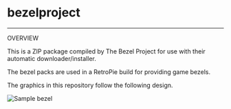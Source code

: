 # bezelproject

-------
OVERVIEW

This is a ZIP package compiled by The Bezel Project for use with their automatic downloader/installer.

The bezel packs are used in a RetroPie build for providing game bezels.

The graphics in this repository follow the following design.

![Sample bezel](https://github.com/thebezelproject/bezelproject-GameGear/blob/master/retroarch/overlay/GameBezels/GameGear/Alien%20Syndrome%20(Japan).png?raw=true)
